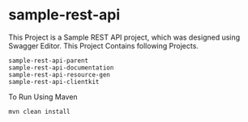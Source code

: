 # sample-rest-api

This Project is a Sample REST API project, which was designed using Swagger Editor.
This Project Contains following Projects.

```
sample-rest-api-parent
sample-rest-api-documentation
sample-rest-api-resource-gen
sample-rest-api-clientkit
```

To Run Using Maven 

```
mvn clean install
```
